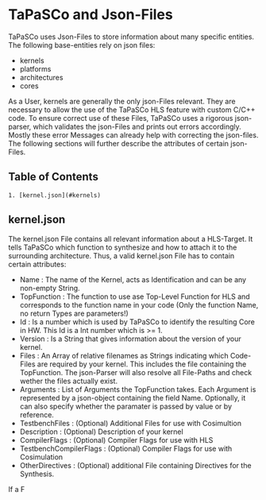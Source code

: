 TaPaSCo and Json-Files
======================

TaPaSCo uses Json-Files to store information about many specific entities. The following base-entities rely on json files:

* kernels
* platforms
* architectures
* cores 

As a User, kernels are generally the only json-Files relevant. They are necessary to allow the use of the TaPaSCo HLS feature with custom C/C++ code. To ensure correct use of these Files, TaPaSCo uses a rigorous json-parser, which validates the json-Files and prints out errors accordingly. Mostly these error Messages can already help with correcting the json-files. The following sections will further describe the attributes of certain json-Files.


Table of Contents
-----------------

    1. [kernel.json](#kernels)
    
    
kernel.json <a name="kernels"/>
-----------
The kernel.json File contains all relevant information about a HLS-Target. It tells TaPaSCo which function to synthesize and how to attach it to the surrounding architecture. Thus, a valid kernel.json File has to contain certain attributes:

* Name : The name of the Kernel, acts as Identification and can be any non-empty String.
* TopFunction : The function to use ase Top-Level Function for HLS and corresponds to the function name in your code (Only the function Name, no return Types are parameters!)
* Id : Is a number which is used by TaPaSCo to identify the resulting Core in HW. This Id is a Int number which is >= 1.
* Version : Is a String that gives information about the version of your kernel.
* Files : An Array of relative filenames as Strings indicating which Code-Files are required by your kernel. This includes the file containing the TopFunction. The json-Parser will also resolve all File-Paths and check wether the files actually exist.
* Arguments : List of Arguments the TopFunction takes. Each Argument is represented by a json-object containing the field Name. Optionally, it can also specify whether the paramater is passed by value or by reference.
* TestbenchFiles : (Optional) Additional Files for use with Cosimultion
* Description : (Optional) Description of your kernel
* CompilerFlags : (Optional) Compiler Flags for use with HLS
* TestbenchCompilerFlags : (Optional) Compiler Flags for use with Cosimulation
* OtherDirectives : (Optional) additional File containing Directives for the Synthesis.

If a F
